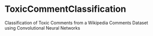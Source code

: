 # ToxicCommentClassification
Classification of Toxic Comments from a Wikipedia Comments Dataset using Convolutional Neural Networks
